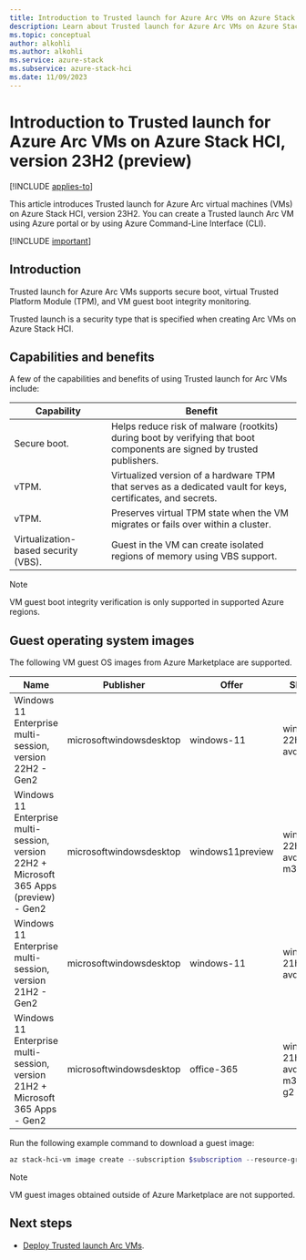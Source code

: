 ```yaml
---
title: Introduction to Trusted launch for Azure Arc VMs on Azure Stack HCI, version 23H2 (preview)
description: Learn about Trusted launch for Azure Arc VMs on Azure Stack HCI, version 23H2 (preview).
ms.topic: conceptual
author: alkohli
ms.author: alkohli
ms.service: azure-stack
ms.subservice: azure-stack-hci
ms.date: 11/09/2023
---
```


# Introduction to Trusted launch for Azure Arc VMs on Azure Stack HCI, version 23H2 (preview)

[!INCLUDE [applies-to](../../includes/hci-applies-to-23h2.md)]

This article introduces Trusted launch for Azure Arc virtual machines (VMs) on Azure Stack HCI, version 23H2. You can create a Trusted launch Arc VM using Azure portal or by using Azure Command-Line Interface (CLI).

[!INCLUDE [important](../../includes/hci-preview.md)]

## Introduction

Trusted launch for Azure Arc VMs supports secure boot, virtual Trusted Platform Module (TPM), and VM guest boot integrity monitoring.

Trusted launch is a security type that is specified when creating Arc VMs on Azure Stack HCI.

## Capabilities and benefits

A few of the capabilities and benefits of using Trusted launch for Arc VMs include:

| Capability | Benefit |
| -- | -- |
| Secure boot. | Helps reduce risk of malware (rootkits) during boot by verifying that boot components are signed by trusted publishers. |
| vTPM. | Virtualized version of a hardware TPM that serves as a dedicated vault for keys, certificates, and secrets.  |
| vTPM. | Preserves virtual TPM state when the VM migrates or fails over within a cluster. |
| Virtualization-based security (VBS). | Guest in the VM can create isolated regions of memory using VBS support. |

> [!NOTE]
> VM guest boot integrity verification is only supported in supported Azure regions.

## Guest operating system images

The following VM guest OS images from Azure Marketplace are supported. 

| Name | Publisher | Offer | SKU | Version number |
| -- | -- | -- | -- | -- |
| Windows 11 Enterprise multi-session, version 22H2 - Gen2 | microsoftwindowsdesktop | windows-11  | win11-22h2-avd | 22621.2428.231001 |
| Windows 11 Enterprise multi-session, version 22H2 + Microsoft 365 Apps (preview) - Gen2 | microsoftwindowsdesktop | windows11preview | win11-22h2-avd-m365 | 22621.382.220810 |
| Windows 11 Enterprise multi-session, version 21H2 - Gen2 | microsoftwindowsdesktop  | windows-11  | win11-21h2-avd | 22000.2538.231001 |
| Windows 11 Enterprise multi-session, version 21H2 + Microsoft 365 Apps - Gen2 | microsoftwindowsdesktop | office-365 | win10-21h2-avd-m365-g2 | 19044.3570.231010 |

Run the following example command to download a guest image:

```PowerShell
az stack-hci-vm image create --subscription $subscription --resource-group $resource_group --custom-location $customLocationID --location $Location --name "WS2022DataCenter-AE" --os-type $osType --offer "windowsserver" --publisher "microsoftwindowsserver" --sku "2022-datacenter-azure-edition" --version "20348.1970.230905"
```

> [!NOTE]
> VM guest images obtained outside of Azure Marketplace are not supported.

## Next steps

- [Deploy Trusted launch Arc VMs](trusted-launch-vm-deploy.md).